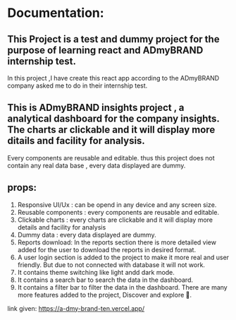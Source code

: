 # Documentation:
## This Project is a test and dummy project for the purpose of learning react and ADmyBRAND internship test.
In this project ,I have create this react app according to the ADmyBRAND company asked me to do in their internship test.

## This is ADmyBRAND insights project , a analytical dashboard for the company insights. The charts ar clickable and it will display more ditails and  facility for analysis. 
Every components are reusable and editable. thus this project does not contain any real data base , every data displayed are dummy.

## props:

1. Responsive UI/Ux : can be opend in any device and any screen size.
2. Reusable components : every components are reusable and editable.
3. Clickable charts : every charts are clickable and it will display more details and facility for analysis
4. Dummy data : every data displayed are dummy.
5. Reports download: In the reports section there is more detailed view added for the user to download the reports in desired format.
6. A user login section is added to the project to make it more real and user friendly. But due to not connected with database it will not work.
7. It contains theme switching like light andd dark mode.
8. It contains a search bar to search the data in the dashboard.
9. It contains a filter bar to filter the data in the dashboard.
There are many more features added to the project, Discover and explore 🤗.

link given: https://a-dmy-brand-ten.vercel.app/
